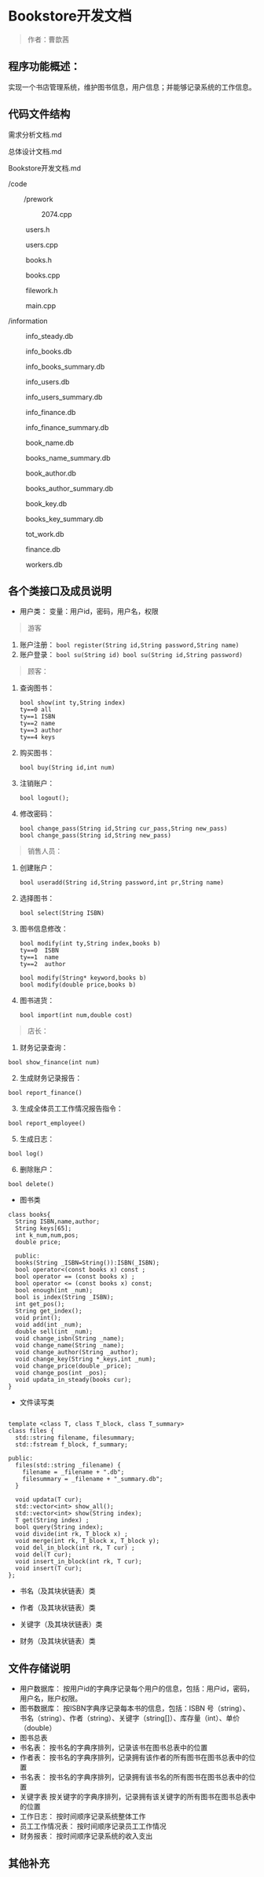 #  Bookstore开发文档

> 作者：曹歆茜

## 程序功能概述：

实现一个书店管理系统，维护图书信息，用户信息；并能够记录系统的工作信息。

## 代码文件结构
需求分析文档.md

总体设计文档.md

Bookstore开发文档.md


/code

$\qquad$/prework

$\qquad\qquad$ 2074.cpp

$\qquad$ users.h

$\qquad$ users.cpp

$\qquad$ books.h

$\qquad$ books.cpp

$\qquad$ filework.h

$\qquad$ main.cpp



/information

$\qquad$ info_steady.db

$\qquad$ info_books.db

$\qquad$ info_books_summary.db

$\qquad$ info_users.db

$\qquad$ info_users_summary.db

$\qquad$ info_finance.db

$\qquad$ info_finance_summary.db

$\qquad$ book_name.db

$\qquad$ books_name_summary.db

$\qquad$ book_author.db

$\qquad$ books_author_summary.db

$\qquad$ book_key.db

$\qquad$ books_key_summary.db

$\qquad$ tot_work.db

$\qquad$ finance.db

$\qquad$ workers.db


## 各个类接口及成员说明

* 用户类：
变量：用户id，密码，用户名，权限
> 游客
  1. 账户注册：
    ```
    bool register(String id,String password,String name)
    ```
  2. 账户登录：
    ```
    bool su(String id)
    bool su(String id,String password)
    ```
> 顾客：

1. 查询图书：
    ```
    bool show(int ty,String index)
    ty==0 all
    ty==1 ISBN
    ty==2 name
    ty==3 author
    ty==4 keys
    ```
2. 购买图书：
    ```
    bool buy(String id,int num)
    ```
3. 注销账户：
    ```
    bool logout();
    ```
4. 修改密码：
    ```
    bool change_pass(String id,String cur_pass,String new_pass)
    bool change_pass(String id,String new_pass)
    ```
> 销售人员：

1.  创建账户：
    ```
    bool useradd(String id,String password,int pr,String name)
    ```
2. 选择图书：
    ```
    bool select(String ISBN)
    ```
3. 图书信息修改：
    ```
    bool modify(int ty,String index,books b)
    ty==0  ISBN
    ty==1  name
    ty==2  author

    bool modify(String* keyword,books b)
    bool modify(double price,books b)
    ```
4. 图书进货：
    ```
    bool import(int num,double cost)
    ```

> 店长：

1. 财务记录查询：
  ```
  bool show_finance(int num)
  ```
2. 生成财务记录报告：
  ```
  bool report_finance()
  ```
3. 生成全体员工工作情况报告指令：
  ```
  bool report_employee()
  ```
5. 生成日志：
  ```
  bool log()
  ```
6. 删除账户：
  ```
  bool delete()
  ```
* 图书类
```
class books{
  String ISBN,name,author;
  String keys[65];
  int k_num,num,pos;
  double price;
  
  public:
  books(String _ISBN=String()):ISBN(_ISBN);
  bool operator<(const books x) const ;
  bool operator == (const books x) ;
  bool operator <= (const books x) const;
  bool enough(int _num);
  bool is_index(String _ISBN);
  int get_pos();
  String get_index();
  void print();
  void add(int _num);
  double sell(int _num);
  void change_isbn(String _name);
  void change_name(String _name);
  void change_author(String _author);
  void change_key(String *_keys,int _num);
  void change_price(double _price);
  void change_pos(int _pos);
  void updata_in_steady(books cur);
}
```
* 文件读写类
```

template <class T, class T_block, class T_summary>
class files {
  std::string filename, filesummary;
  std::fstream f_block, f_summary;

public:
  files(std::string _filename) {
    filename = _filename + ".db";
    filesummary = _filename + "_summary.db";
  }

  void updata(T cur);
  std::vector<int> show_all();
  std::vector<int> show(String index);
  T get(String index) ;
  bool query(String index);
  void divide(int rk, T_block x) ;
  void merge(int rk, T_block x, T_block y);
  void del_in_block(int rk, T cur) ;
  void del(T cur);
  void insert_in_block(int rk, T cur);
  void insert(T cur);
};
```
* 书名（及其块状链表）类

* 作者（及其块状链表）类

* 关键字（及其块状链表）类

* 财务（及其块状链表）类


## 文件存储说明
* 用户数据库：
按用户id的字典序记录每个用户的信息，包括：用户id，密码，用户名，账户权限。
* 图书数据库：
按ISBN字典序记录每本书的信息，包括：ISBN 号（string）、书名（string）、作者（string）、关键字（string[]）、库存量（int）、单价（double）
* 图书总表
* 书名表：
按书名的字典序排列，记录该书在图书总表中的位置
* 作者表：
按书名的字典序排列，记录拥有该作者的所有图书在图书总表中的位置
* 书名表：
按书名的字典序排列，记录拥有该书名的所有图书在图书总表中的位置
* 关键字表
按关键字的字典序排列，记录拥有该关键字的所有图书在图书总表中的位置
* 工作日志：
按时间顺序记录系统整体工作
* 员工工作情况表：
按时间顺序记录员工工作情况
* 财务报表：
按时间顺序记录系统的收入支出
## 其他补充



